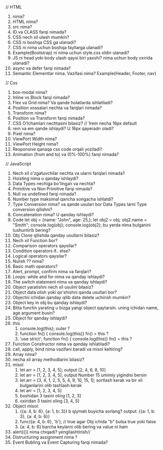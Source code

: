 // HTML

1. <!DOCTYPE html> nima?
2. HTML nima?
3. src nima?
4. ID va CLASS farqi nimada?
5. CSS nech xil ulash mumkin?
6. CSS ni boshqa CSS ga ulanadi?
7. CSS ni nima uchun boshqa fayllarga ulanadi?
8. Example(Bootstrap) ni nima uchun style.css oldin ulanadi?
9. JS ni head yoki body ulash qaysi biri yaxshi? nima uchun body oxirida ulanadi?
10. async va defer farqi nimada?
11. Semantic Elementlar nima. Vazifasi nima? Example(Header, Footer, nav)

// Css

1. box-modal nima?
2. Inline vs Block farqi nimada?
3. Flex va Grid nima? Va qande holatlarda ishlatiladi?
4. Position xossalari nechta va farqlari nimada?
5. Transform nima?
6. Position va Transform farqi nimada?
7. CSS O'lchamlari nechtasini bilasiz? // 1rem necha 16px default
8. rem va em qande ishlaydi? U 16px qayeradn oladi?
9. Pixel nima?
10. ViewPort Width nima?
11. ViewPort Height nima?
12. Responsive qanaqa css code orqali yoziladi?
13. Animation (from and to) va (0%-100%) farqi nimada?

// JavaScript

1. Nech xil o'zgatuvchilar nechta va ularni farqlari nimada?
2. Hoisting nima u qanday ishlaydi?
3. Data Types nechiga bo'lingan va nechta?
4. Primitive va Non Primitive farqi nimada?
5. Null va undefined farqi nimada?
6. Number type maksimal qancha songacha ishlatdi?
7. Type Conversion nima? va qande usulari bor Data Types larni Type conversion qilishni?
8. Concatenation nima? U qanday ishlaydi?
9. Code
   let obj = {name: "John", age: 25,};
   let obj2 = obj;
   obj2.name = "Smith";
   console.log(obj);
   console.log(obj2);
   bu yerda nima bulganini tushuntirib bering?
10. Obj Clone qilishda qanday usullarni bilasiz?
11. Nech xil Function bor?
12. Comparison operators qaysilar?
13. Condition operators if.. else?
14. Logical operators qaysilar?
15. Nulish ?? nima?
16. Basic math operators?
17. Alert, prompt, confirm nima va farqlari?
18. Loops: while and for nima va qanday ishlaydi?
19. The switch statement nima va qanday ishlaydi?
20. Object yaratishni nech xil usulini bilasiz?
21. Object data olish yoki qo'shishni qanda usullari bor?
22. Objectni ichidan qanday qilib data delete uchirish mumkin?
23. Object key in obj bu qanday ishlaydi?
24. Bitta functin yarating u bizga yangi object qaytarsin. uning ichidan name, age argument busin?
25. Object for qanday ishlaydi?
26. this
    1. console.log(this); outer ?
    2. function fn() { console.log(this)} fn() = this ?
    3. 'use strict'; function fn() { console.log(this)} fn() = this ?
27. Function Constructor nima va qanday ishlatiladi?
28. call, apply, bind nima vazifani baradi va misol keltiring?
29. Array nima?
30. necha xil array methodlarini bilasiz?
31. misol
    1. let arr = [1, 2, 3, 4, 5];
       output [2, 4, 6, 8, 10]
    2. let arr = [1, 2, 3, 4, 5];
       output Number 15 umimiy yigindisi bersin
    3. let arr = [3, 4, 1, 2, 5, 5, 4, 9, 10, 15, 1];
       sortlash kerak va bir xil bulganlarini olib tashlash kerak
    4. let arr = [1, 2, 3, 4, 5]
    5. boshidan 3 tasini oling [1, 2, 3]
    6. oxiridan 3 tasini oling [3, 4, 5]
32. Object misol:
    1. {{a: 4, b: 6}, {a: 1, b: 3}}
       b qiymati buyicha sorlang?
       output: {{a: 1, b: 3}, {a: 4, b: 6}}
    2. func({a: 4, b: 6}, 'b'); // true
       agar Obj ichida "b" bulsa true yoki false
    3. {a: 4, b: 6} barcha keylarni olib bering va value ni ham
33. alert({}) nima chiqadi? yengilashtirish//
34. Distructuring assignment nima ?
35. Event Bubling va Event Capturing farqi nimada?